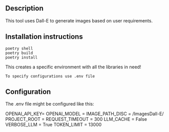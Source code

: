 ## Description

This tool uses Dall-E to generate images based on user requirements. 

## Installation instructions


```pip install poetry
poetry shell
poetry build
poetry install
```




This creates a specific environment with all the libraries in need!

``` To specify configurations use .env file ```

## Configuration
The .env file might be configured like this:

OPENAI_API_KEY= <openai api key...>
OPENAI_MODEL = <model to be used>
IMAGE_PATH_DISC = /ImagesDall-E/
PROJECT_ROOT =  <root folder of project>
REQUEST_TIMEOUT = 300
LLM_CACHE = False
VERBOSE_LLM = True
TOKEN_LIMIT = 13000
